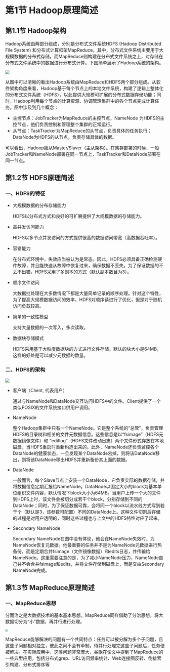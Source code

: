 # 第1节 Hadoop原理简述

## 第1.1节 Hadoop架构

Hadoop系统由两部分组成，分别是分布式文件系统HDFS (Hadoop Distributed File System) 和分布式计算框架MapReduce。其中，分布式文件系统主要用于大规模数据的分布式存储，而MapReduce则构建在分布式文件系统之上，对存储在分布式文件系统中的数据进行分布式计算。下图简单展示了Hadoop系统的架构。

<img src='https://github.com/luzhouxiaobai/Big-Data-Review/blob/master/file/hadoop1.png' style='zoom:80%'/>

从图中可以清晰的看出Hadoop系统由MapReduce和HDFS两个部分组成。从软件架构角度来看，Hadoop基于每个节点上的本地文件系统，构建了逻辑上整体化的分布式文件系统（HDFS），以此提供大规模可扩展的分布式数据存储功能；同时，Hadoop利用每个节点的计算资源，协调管理集群中的各个节点完成计算任务。图中涉及到几个概念：

- 主控节点：JobTracker为MapReduce的主控节点，NameNode 为HDFS的主控节点，他们负责控制和管理整个集群的正常运行。
- 从节点：TaskTracker为MapReduce的从节点，负责具体的任务执行；DataNode为HDFS的从节点，负责存储具体的数据。

可以看出，Hadoop服从Master/Slaver（主从架构）。在集群部署的时候，一般JobTracker和NameNode部署在同一节点上，TaskTracker和DataNode部署在同一节点。

## 第1.2节 HDFS原理简述

### 一、HDFS的特征

- 大规模数据的分布存储能力

  HDFS以分布式方式和良好的可扩展提供了大规模数据的存储能力。

- 高并发访问能力

  HDFS以多节点并发访问的方式提供很高的数据访问带宽（高数据吞吐率）。

- 容错能力

  在分布式环境中，失效应当被认为是常态。因此，HDFS必须具备正确检测硬件故障，并且能快速从故障中恢复过来，确保数据不丢失。为了保证数据的不丢不出错，HDFS采用了多副本的方式（默认副本数目为3）。

- 顺序文件访问

  大数据批处理在大多数情况下都是大量简单记录的顺序处理。针对这个特性，为了提高大规模数据访问的效率，HDFS对顺序读进行了优化，但是对于随机访问负载较高。

- 简单的一致性模型

  支持大量数据的一次写入，多次读取。

- 数据块存储模式

  HDFS采用基于大粒度数据块的方式进行文件存储。默认的块大小是64MB，这样的好处是可以减少元数据的数量。

### 二、HDFS的架构

<img src="https://github.com/luzhouxiaobai/Big-Data-Review/blob/master/file/HDFS1.jpg" style="zoom:80%;" />

- 客户端（Client, 代表用户）

  通过与NameNode和DataNode交互访问HDFS中的文件。Client提供了一个类似POSIⅩ的文件系统接口供用户调用。

- NameNode

  整个Hadoop集群中只有一个NameNode。它是整个系统的“总管”，负责管理HDFS的目录树和相关的文件元数据信息。这些信息是以“fsimage”（HDFS元数据镜像文件）和 “editlog”（HDFS文件改动日志）两个文件形式存放在本地磁盘，当HDFS重启时重新构造出来的。此外，NameNode还负责监控各个DataNode的健康状态，一旦发现某个DataNode宕掉，则将该DataNode移出，则将该DataNode移出HDFS并重新备份其上面的数据。

- DataNode

  一般而言，每个Slave节点上安装一个DataNode，它负责实际的数据存储，并将数据信息定期汇报给NameNode。DataNode以固定大小的block为基本单位组织文件内容，默认情况下block大小为64MB。当用户上传一个大的文件到HDFS上时，该文件会被切分成若干个block，分别存储到不同的DataNode；同时，为了保证数据可靠，会将同一个block以流水线方式写到若干个（默认是3，该参数可配置）不同的DataNode上。这种文件切割后存储的过程是对用户透明的，同时这些过程也与上文中的HDFS特性对应了起来。

- Secondary NameNode

  Secondary NameNode在图中没有体现，他会在NameNode失效时，为NameNode恢复元数据。他最重要的任务并不是为NameNode元数据进行热备份，而是定期合并fsimage（文件镜像数据）和edits日志，并传输给NameNode。这里需要注意的是，为了减小NameNode压力，NameNode自己并不会合并fsimage和edits，并将文件存储到磁盘上，而是交由Secondary NameNode完成。

## 第1.3节 MapReduce原理简述

### 一、MapReduce思想

分而治之是大数据技术的基本基本思想。MapReduce同样借助了分治思想，将大数据切分为“小”数据，再并行进行处理。

<img src="https://github.com/luzhouxiaobai/Big-Data-Review/blob/master/file/mapreduce1.jpg" style="zoom:50%" />

MapReduce能够解决的问题有一个共同特点：任务可以被分解为多个子问题，且这些子问题相对独立，彼此之间不会有牵制，待并行处理完这些子问题后，任务便被解决。在实际应用中，这类问题非常庞大，谷歌在论文中提到了MapReduce的一些典型应用，包括分布式grep、URL访问频率统计、Web连接图反转、倒排索引构建、分布式排序等
